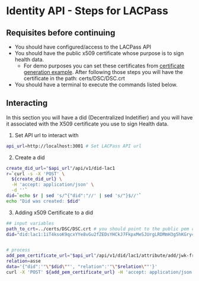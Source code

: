 # Identity API - Steps for LACPass

## Requisites before continuing
* You should have configured/access to the LACPass API
* You should have the public x509 certificate whose purpose is to sign health data.
    * For demo purposes you can set these certificates from [certificate generation example](./cert.generation.examples.md). After following those steps you will have the certificate in the path: certs/DSC/DSC.crt
* You should have a terminal to execute the commands listed below.

## Interacting

In this section you will have a did (Decentralized Indetifier) and you will have it associated with the X509 certificate you use to sign Health data.

1. Set API url to interact with

```sh
api_url=http://localhost:3001 # Set LACPass API url
```

2. Create a did

```sh
create_did_url="$api_url"/api/v1/did-lac1
r=`curl -s -X 'POST' \
  ${create_did_url} \
  -H 'accept: application/json' \
  -d ''`
did=`echo $r | sed 's/^{"did":"//' | sed 's/"}$//'`
echo "Did was created: $did"
```


3. Adding x509 Certificate to a did

```sh
## input variables
path_to_crt=../certs/DSC/DSC.crt # you should point to the public pem certificate that represents the signing certificate used to sign health related data
did="did:lac1:1iT4ksoK9qcxYYe8vGu2fZEDsYHCkJ7FkpxMeSJUrgLRDMmH3g5hKGry4H9bqGpZJPpB" # replace with the did previously created


# process
add_pem_certificate_url="$api_url"/api/v1/did/lac1/attribute/add/jwk-from-x509certificate
relation=asse
data='{"did":'"\"$did\""', "relation":'"\"$relation\""'}'
curl -X 'POST' ${add_pem_certificate_url} -H 'accept: application/json' -F x509Cert=@$path_to_crt -F data=$data
```